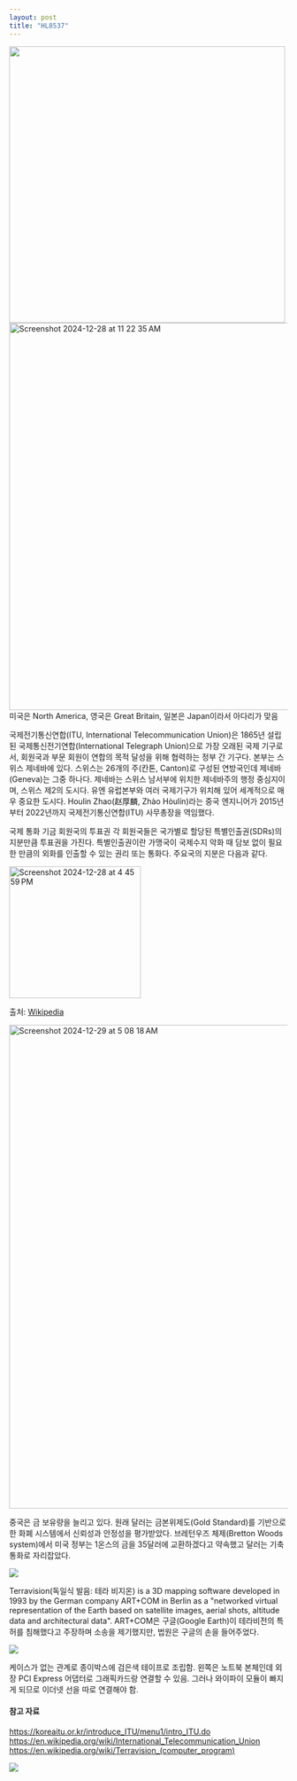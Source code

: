 ```yaml
---
layout: post
title: "HL8537"
---
```


<div class="img">

  <img width="499" src="https://github.com/user-attachments/assets/6d05c75b-14aa-4c51-beba-7ab8ef9a9763">
  
</div>

<div class="img">

   <img width="699" alt="Screenshot 2024-12-28 at 11 22 35 AM" src="https://github.com/user-attachments/assets/a93970cc-5660-4a26-b618-7db1239d660b" />
  
</div>


<div class="txt">
미국은 North America, 영국은 Great Britain, 일본은 Japan이라서 아다리가 맞음
</div>


국제전기통신연합(ITU, International Telecommunication Union)은 1865년 설립된 국제통신전기연합(International Telegraph Union)으로 가장 오래된 국제 기구로서, 
회원국과 부문 회원이 연합의 목적 달성을 위해 협력하는 정부 간 기구다. 본부는 스위스 제네바에 있다. 스위스는 26개의 주(칸톤, Canton)로 구성된 연방국인데 제네바(Geneva)는 그중 하나다. 제네바는 스위스 남서부에 위치한 제네바주의 행정 중심지이며, 스위스 제2의 도시다. 유엔 유럽본부와 여러 국제기구가 위치해 있어 세계적으로 매우 중요한 도시다. Houlin Zhao(赵厚麟, Zhào Hòulín)라는 중국 엔지니어가 2015년부터 2022년까지 국제전기통신연합(ITU) 사무총장을 역임했다.


<div class="m-top"></div>



국제 통화 기금 회원국의 투표권
각 회원국들은 국가별로 할당된 특별인출권(SDRs)의 지분만큼 투표권을 가진다. 특별인출권이란 가맹국이 국제수지 악화 때 담보 없이 필요한 만큼의 외화를 인출할 수 있는 권리 또는 통화다.
주요국의 지분은 다음과 같다.

<div class="img">

  <img width="238" alt="Screenshot 2024-12-28 at 4 45 59 PM" src="https://github.com/user-attachments/assets/eed32ced-f50b-406d-9d72-4e44c4ec208d" />
  
</div>

출처: <a href="https://ko.wikipedia.org/wiki/국제_통화_기금"> Wikipedia </a>




<div class="img">

  <img width="873" alt="Screenshot 2024-12-29 at 5 08 18 AM" src="https://github.com/user-attachments/assets/6872c5c1-5016-4d0f-9199-261489237cb6" />
  
</div>

중국은 금 보유량을 늘리고 있다. 원래 달러는 금본위제도(Gold Standard)를 기반으로 한 화폐 시스템에서 신뢰성과 안정성을 평가받았다.
브레턴우즈 체제(Bretton Woods system)에서 미국 정부는 1온스의 금을 35달러에 교환하겠다고 약속했고 달러는 기축통화로 자리잡았다.  


<div class="m-top"></div>


<div class="img">

  <img src="https://github.com/user-attachments/assets/7f7ba7df-568b-435c-aded-e226a5c5a7a4">
  
</div>

Terravision(독일식 발음: 테라 비지온) is a 3D mapping software developed in 1993 by the German company ART+COM in Berlin as a "networked virtual representation of the Earth based on satellite images, aerial shots, altitude data and architectural data". ART+COM은 구글(Google Earth)이 테라비전의 특허를 침해했다고 주장하며 소송을 제기했지만, 법원은 구글의 손을 들어주었다. 




<div class="img">

  <img src="https://github.com/user-attachments/assets/46284fab-06ae-4e7e-8ea3-330a2f4bc589">
  
</div>

케이스가 없는 관계로 종이박스에 검은색 테이프로 조립함. 왼쪽은 노트북 본체인데 외장 PCI Express 어댑터로 그래픽카드랑 연결할 수 있음. 그러나 와이파이 모듈이 빠지게 되므로 이더넷 선을 따로 연결해야 함.





<div class="m-top"></div>


<h4> 참고 자료 </h4>




<div class="s-txt">

  https://koreaitu.or.kr/introduce_ITU/menu1/intro_ITU.do
  https://en.wikipedia.org/wiki/International_Telecommunication_Union
  https://en.wikipedia.org/wiki/Terravision_(computer_program)
  
</div>





<div class="img">

  <img src="https://github.com/user-attachments/assets/b1376697-bcf5-4ac1-a5ea-2fb3e1371afd">
  
</div>




